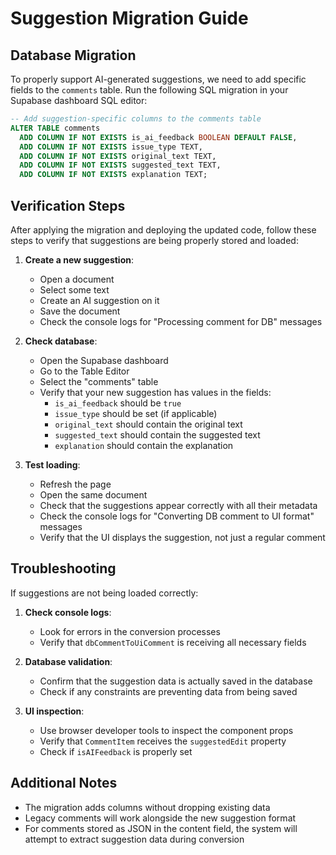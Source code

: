 # Suggestion Migration Guide

## Database Migration

To properly support AI-generated suggestions, we need to add specific fields to the `comments` table. Run the following SQL migration in your Supabase dashboard SQL editor:

```sql
-- Add suggestion-specific columns to the comments table
ALTER TABLE comments 
  ADD COLUMN IF NOT EXISTS is_ai_feedback BOOLEAN DEFAULT FALSE,
  ADD COLUMN IF NOT EXISTS issue_type TEXT,
  ADD COLUMN IF NOT EXISTS original_text TEXT,
  ADD COLUMN IF NOT EXISTS suggested_text TEXT,
  ADD COLUMN IF NOT EXISTS explanation TEXT;
```

## Verification Steps

After applying the migration and deploying the updated code, follow these steps to verify that suggestions are being properly stored and loaded:

1. **Create a new suggestion**:
   - Open a document
   - Select some text
   - Create an AI suggestion on it
   - Save the document
   - Check the console logs for "Processing comment for DB" messages

2. **Check database**:
   - Open the Supabase dashboard
   - Go to the Table Editor
   - Select the "comments" table
   - Verify that your new suggestion has values in the fields:
     - `is_ai_feedback` should be `true`
     - `issue_type` should be set (if applicable)
     - `original_text` should contain the original text
     - `suggested_text` should contain the suggested text
     - `explanation` should contain the explanation

3. **Test loading**:
   - Refresh the page
   - Open the same document
   - Check that the suggestions appear correctly with all their metadata
   - Check the console logs for "Converting DB comment to UI format" messages
   - Verify that the UI displays the suggestion, not just a regular comment

## Troubleshooting

If suggestions are not being loaded correctly:

1. **Check console logs**:
   - Look for errors in the conversion processes
   - Verify that `dbCommentToUiComment` is receiving all necessary fields

2. **Database validation**:
   - Confirm that the suggestion data is actually saved in the database
   - Check if any constraints are preventing data from being saved

3. **UI inspection**:
   - Use browser developer tools to inspect the component props
   - Verify that `CommentItem` receives the `suggestedEdit` property
   - Check if `isAIFeedback` is properly set

## Additional Notes

- The migration adds columns without dropping existing data
- Legacy comments will work alongside the new suggestion format
- For comments stored as JSON in the content field, the system will attempt to extract suggestion data during conversion 